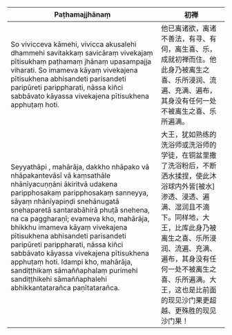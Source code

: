 Paṭhamajjhānaṃ|初禅
--------- | -------------
So vivicceva kāmehi, vivicca akusalehi dhammehi savitakkaṃ savicāraṃ vivekajaṃ pītisukhaṃ paṭhamaṃ jhānaṃ upasampajja viharati. So imameva kāyaṃ vivekajena pītisukhena abhisandeti parisandeti paripūreti parippharati, nāssa kiñci sabbāvato kāyassa vivekajena pītisukhena apphuṭaṃ hoti.|他已离诸欲，离诸不善法，有寻、有伺，离生喜、乐，成就初禅而住。他此身乃被离生之喜、乐所浸润、流遍、充满、遍布，其身没有任何一处不被离生之喜、乐所遍满。
Seyyathāpi , mahārāja, dakkho nhāpako vā nhāpakantevāsī vā kaṃsathāle nhānīyacuṇṇāni ākiritvā udakena paripphosakaṃ paripphosakaṃ sanneyya, sāyaṃ nhānīyapiṇḍi snehānugatā snehaparetā santarabāhirā phuṭā snehena, na ca paggharaṇī; evameva kho, mahārāja, bhikkhu imameva kāyaṃ vivekajena pītisukhena abhisandeti parisandeti paripūreti parippharati, nāssa kiñci sabbāvato kāyassa vivekajena pītisukhena apphuṭaṃ hoti. Idampi kho, mahārāja, sandiṭṭhikaṃ sāmaññaphalaṃ purimehi sandiṭṭhikehi sāmaññaphalehi abhikkantatarañca paṇītatarañca.|大王，犹如熟练的洗浴师或洗浴师的学徒，在铜盆里撒了洗浴粉后，不断洒水揉捏，使此沐浴球内外皆[被水]渗透、浸透、遍满、湿润且不滴下。同样地，大王，比库此身乃被离生之喜、乐所浸润、流遍、充满、遍布，其身没有任何一处不被离生之喜、乐所遍满。大王，这也是比前面的现见沙门果更超越、更殊胜的现见沙门果！